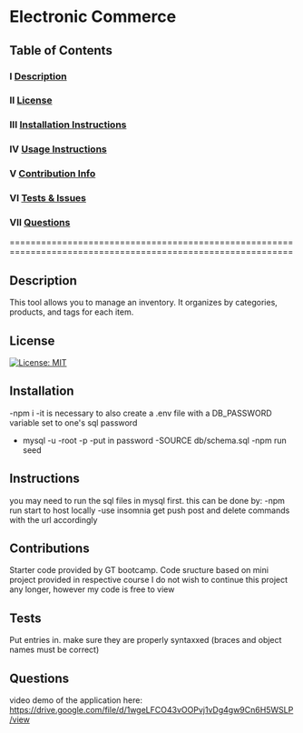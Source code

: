# Electronic Commerce
  
  ## Table of Contents
  
  ### I   [Description](#description)
  ### II  [License](#license)
  ### III [Installation Instructions](#installation)
  ### IV  [Usage Instructions](#instructions)
  ### V   [Contribution Info](#contributions)
  ### VI  [Tests & Issues](#tests)
  ### VII [Questions](#questions)
  

  ============================================================================================================
  ## Description
 This tool allows you to manage an inventory. It organizes by categories, products, and tags for each item.
  ## License
  [![License: MIT](https://img.shields.io/badge/License-MIT-yellow.svg)](https://opensource.org/licenses/MIT)
  ## Installation
  -npm i
  -it is necessary to also create a .env file with a DB_PASSWORD variable set to one's sql password
  - mysql -u -root -p
  -put in password
  -SOURCE db/schema.sql
  -npm run seed
  
  ## Instructions
  you may need to run the sql files in mysql first. this can be done by:
-npm run start to host locally
-use insomnia get push post and delete commands with the  url accordingly
  
  ## Contributions
  Starter code provided by GT bootcamp. Code sructure based on mini project provided in respective course 
  I do not wish to continue this project any longer, however my code is free to view
  ## Tests
  Put entries in. make sure they are properly syntaxxed (braces and object names must be correct)
  ## Questions
  video demo of the application here: https://drive.google.com/file/d/1wgeLFCO43vOOPvj1vDg4gw9Cn6H5WSLP/view
